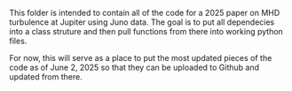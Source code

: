 This folder is intended to contain all of the code for a 2025 paper on MHD turbulence at Jupiter using Juno data. The goal is to put all dependecies into a class struture and then pull functions from there into working python files.

For now, this will serve as a place to put the most updated pieces of the code as of June 2, 2025 so that they can be uploaded to Github and updated from there.